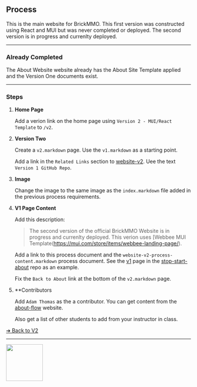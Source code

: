 <style>@import url("//readme.codeadam.ca/readme.css");</style>

## Process

This is the main website for BrickMMO. This first version was constructed using React and MUI but was never completed or deployed. The second version is in progress and currenlty deployed. 

---

### Already Completed

The About Website website already has the About Site Template applied and the Version One documents exist. 

*** 

### Steps

1. **Home Page**

    Add a verion link on the home page using `Version 2 - MUI/React Template` to `/v2`.

2. **Version Two**

    Create a `v2.markdown` page. Use the `v1.markdown` as a starting point.

    Add a link in the `Related Links` section to [website-v2](https://github.com/BrickMMO/website-v2). Uee the text `Version 1 GitHub Repo`.
  
3. **Image**

    Change the image to the same image as the `index.markdown` file added in the previous process requirements.  

4. **V1 Page Content**

    Add this description:

    > The second version of the official BrickMMO Website is in progress and currenlty deployed. This verion uses [Webbee MUI Template\(https://mui.com/store/items/webbee-landing-page/). 
   
    Add a link to this process document and the `website-v2-process-content.markdown` process document. See the [v1](https://brickmmo.github.io/stop-start-about/v1) page in the [stop-start-about](https://github.com/BrickMMO/stop-start-about) repo as an example. 

    Fix the `Back to About` link at the bottom of the `v2.markdown` page.

5. **Contributors

    Add `Adam Thomas` as the a contributor. You can get content from the [about-flow](https://brickmmo.github.io/flow-about/v1) website. 

    Also get a list of other students to add from your instructor in class.

[&#10132; Back to V2](/radio-about/v2)

---

<a href="https://brickmmo.com">
<img src="https://brickmmo.com/images/brickmmo-logo-horizontal.jpg" width="100">
</a>
